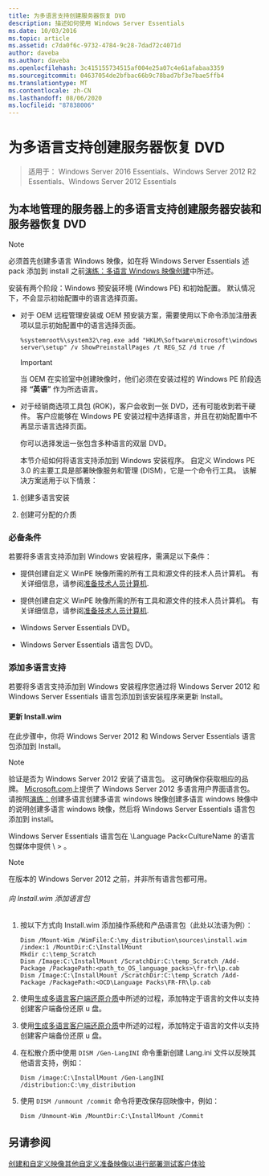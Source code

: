 ```yaml
---
title: 为多语言支持创建服务器恢复 DVD
description: 描述如何使用 Windows Server Essentials
ms.date: 10/03/2016
ms.topic: article
ms.assetid: c7da0f6c-9732-4784-9c28-7dad72c4071d
author: daveba
ms.author: daveba
ms.openlocfilehash: 3c415155734515af004e25a07c4e61afabaa3359
ms.sourcegitcommit: 04637054de2bfbac66b9c78bad7bf3e7bae5ffb4
ms.translationtype: MT
ms.contentlocale: zh-CN
ms.lasthandoff: 08/06/2020
ms.locfileid: "87838006"
---
```

# <a name="create-a-server-recovery-dvd-for-multi-language-support"></a>为多语言支持创建服务器恢复 DVD

>适用于： Windows Server 2016 Essentials、Windows Server 2012 R2 Essentials、Windows Server 2012 Essentials

##  <a name="create-a-server-setup-and-server-recovery-dvd-for-multiple-language-support-on-locally-administered-servers"></a><a name="BKMK_MLHeadedRecovery"></a>为本地管理的服务器上的多语言支持创建服务器安装和服务器恢复 DVD

> [!NOTE]
>  必须首先创建多语言 Windows 映像，如在将 Windows Server Essentials 述 pack 添加到 install 之前[演练：多语言 Windows 映像创建](/previous-versions/windows/it-pro/windows-8.1-and-8/jj126995(v=win.10))中所述。

 安装有两个阶段：Windows 预安装环境 (Windows PE) 和初始配置。 默认情况下，不会显示初始配置中的语言选择页面。

- 对于 OEM 远程管理安装或 OEM 预安装方案，需要使用以下命令添加注册表项以显示初始配置中的语言选择页面。

  ```
  %systemroot%\system32\reg.exe add "HKLM\Software\microsoft\windows server\setup" /v ShowPreinstallPages /t REG_SZ /d true /f
  ```

  > [!IMPORTANT]
  >  当 OEM 在实验室中创建映像时，他们必须在安装过程的 Windows PE 阶段选择 **“英语”** 作为所选语言。

- 对于经销商选项工具包 (ROK)，客户会收到一张 DVD，还有可能收到若干硬件。 客户应能够在 Windows PE 安装过程中选择语言，并且在初始配置中不再显示语言选择页面。

  你可以选择发运一张包含多种语言的双层 DVD。

  本节介绍如何将语言支持添加到 Windows 安装程序。 自定义 Windows PE 3.0 的主要工具是部署映像服务和管理 (DISM)，它是一个命令行工具。 该解决方案适用于以下情景：

1.  创建多语言安装

2.  创建可分配的介质

### <a name="prerequisites"></a>必备条件
 若要将多语言支持添加到 Windows 安装程序，需满足以下条件：


-   提供创建自定义 WinPE 映像所需的所有工具和源文件的技术人员计算机。 有关详细信息，请参阅[准备技术人员计算机](Prepare-the-Technician-Computer.md).

-   提供创建自定义 WinPE 映像所需的所有工具和源文件的技术人员计算机。 有关详细信息，请参阅[准备技术人员计算机](../install/Prepare-the-Technician-Computer.md).


-   Windows Server Essentials DVD。

-   Windows Server Essentials 语言包 DVD。

###  <a name="adding-multiple-language-support"></a><a name="BKMK_Steps"></a>添加多语言支持
 若要将多语言支持添加到 Windows 安装程序您通过将 Windows Server 2012 和 Windows Server Essentials 语言包添加到该安装程序来更新 Install。

#### <a name="update-installwim"></a>更新 Install.wim
 在此步骤中，你将 Windows Server 2012 和 Windows Server Essentials 语言包添加到 Install。

> [!NOTE]
>  验证是否为 Windows Server 2012 安装了语言包。 这可确保你获取相应的品牌。 [Microsoft.com](https://www.microsoft.com/OEM/en/installation/downloads/Pages/technical-downloads.aspx)上提供了 Windows Server 2012 多语言用户界面语言包。 请按照[演练：](/previous-versions/windows/it-pro/windows-8.1-and-8/jj126995(v=win.10))创建多语言创建多语言 windows 映像创建多语言 windows 映像中的说明创建多语言 windows 映像，然后将 Windows Server Essentials 语言包添加到 install。
>
>  Windows Server Essentials 语言包在 \Language Pack<CultureName 的语言包媒体中提供 \\ \> 。

> [!NOTE]
>  在版本的 Windows Server 2012 之前，并非所有语言包都可用。

###### <a name="to-add-language-packs-to-installwim"></a>向 Install.wim 添加语言包

1.  按以下方式向 Install.wim 添加操作系统和产品语言包（此处以法语为例）：

    ```
    Dism /Mount-Wim /WimFile:C:\my_distribution\sources\install.wim /index:1 /MountDir:C:\InstallMount
    Mkdir c:\temp_Scratch
    Dism /Image:C:\InstallMount /ScratchDir:C:\temp_Scratch /Add-Package /PackagePath:<path_to_OS_language_packs>\fr-fr\lp.cab
    Dism /Image:C:\InstallMount /ScratchDir:C:\temp_Scratch /Add-Package /PackagePath:<OCD\Language Packs\FR-FR\lp.cab

    ```


2.  使用[生成多语言客户端还原介质](Build-Multi-Language-Client-Restore-Media.md)中所述的过程，添加特定于语言的文件以支持创建客户端备份还原 u 盘。

2.  使用[生成多语言客户端还原介质](../install/Build-Multi-Language-Client-Restore-Media.md)中所述的过程，添加特定于语言的文件以支持创建客户端备份还原 u 盘。


3.  在松散介质中使用 `DISM /Gen-LangINI` 命令重新创建 Lang.ini 文件以反映其他语言支持，例如：

    ```
    Dism /image:C:\InstallMount /Gen-LangINI /distribution:C:\my_distribution

    ```

4.  使用 `DISM /unmount /commit` 命令将更改保存回映像中，例如：

    ```
    Dism /Unmount-Wim /MountDir:C:\InstallMount /Commit
    ```

## <a name="see-also"></a>另请参阅

 [创建和自定义映像](Creating-and-Customizing-the-Image.md)[其他自定义](Additional-Customizations.md)[准备映像以进行部署](Preparing-the-Image-for-Deployment.md)[测试客户体验](Testing-the-Customer-Experience.md)